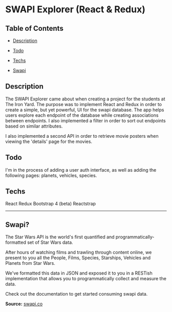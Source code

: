 # SWAPI Explorer (React & Redux)


## Table of Contents

- [Description](#description)

- [Todo](#todo)

- [Techs](#techs)

- [Swapi](#swapi)


## Description

The SWAPI Explorer came about when creating a project for the students at The Iron Yard. The purpose was to implement React and Redux in order to create a simple, but yet powerful, UI for the swapi database. The app helps users explore each endpoint of the database while creating associations between endpoints. I also implemented a filter in order to sort out endpoints based on similar attributes.

I also implemented a second API in order to retrieve movie posters when viewing the 'details' page for the movies.

## Todo

I'm in the process of adding a user auth interface, as well as adding the following pages: planets, vehicles, species.

## Techs

React
Redux
Bootstrap 4 (beta)
Reactstrap

___

## Swapi?

The Star Wars API is the world's first quantified and programmatically-formatted set of Star Wars data.

After hours of watching films and trawling through content online, we present to you all the People, Films, Species, Starships, Vehicles and Planets from Star Wars.

We've formatted this data in JSON and exposed it to you in a RESTish implementation that allows you to programmatically collect and measure the data.

Check out the documentation to get started consuming swapi data.

**Source:** [swapi.co](https://swapi.co/about)
